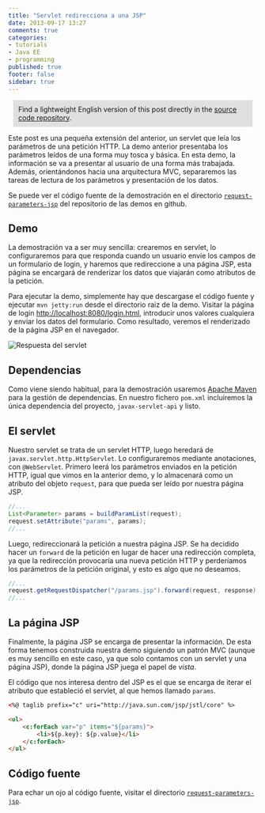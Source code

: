 ```yaml
---
title: "Servlet redirecciona a una JSP"
date: 2013-09-17 13:27
comments: true
categories: 
- tutorials
- Java EE
- programming
published: true
footer: false
sidebar: true
---
```


<div style="margin:2%; padding:2%; background-color:#E0E0E0; ">
    Find a lightweight English version of this post directly in the <a href="https://github.com/rchavarria/javaee-6-demos/tree/master/request-parameters-jsp">source code repository</a>.
</div>

Este post es una pequeña extensión del anterior, un servlet que leía los parámetros
de una petición HTTP. La demo anterior presentaba los parámetros leídos de una
forma muy tosca y básica. En esta demo, la información se va a presentar al usuario
de una forma más trabajada. Además, orientándonos hacia una arquitectura MVC, 
separaremos las tareas de lectura de los parámetros y presentación de los datos.

Se puede ver el código fuente de la demostración en el directorio 
[`request-parameters-jsp`](https://github.com/rchavarria/javaee-6-demos/tree/master/request-parameters-jsp)
del repositorio de las demos en github.

<!-- more -->

## Demo

La demostración va a ser muy sencilla: crearemos en servlet, lo configuraremos
para que responda cuando un usuario envíe los campos de un formulario de login,
y haremos que redireccione a una página JSP, esta página se encargará de renderizar
los datos que viajarán como atributos de la petición.

Para ejecutar la demo, simplemente hay que descargase el código fuente y ejecutar
`mvn jetty:run` desde el directorio raiz de la demo. Visitar la página de login
[http://localhost:8080/login.html](http://localhost:8080/login.html), introducir
unos valores cualquiera y enviar los datos del formulario. Como resultado, veremos
el renderizado de la página JSP en el navegador.

![Respuesta del servlet](/images/2013/request-parameters-jsp.png)

## Dependencias

Como viene siendo habitual, para la demostración usaremos
[Apache Maven](http://maven.apache.org/) para la gestión de dependencias. 
En nuestro fichero `pom.xml` incluiremos la única dependencia del proyecto,
`javax-servlet-api` y listo.

## El servlet

Nuestro servlet se trata de un servlet HTTP, luego heredará de `javax.servlet.http.HttpServlet`.
Lo configuraremos mediante anotaciones, con `@WebServlet`. Primero leerá los parámetros
enviados en la petición HTTP, igual que vimos en la anterior demo, y lo almacenará como un
atributo del objeto `request`, para que pueda ser leído por nuestra página JSP.

```java
//...
List<Parameter> params = buildParamList(request);
request.setAttribute("params", params);
//...
```

Luego, redireccionará la petición a nuestra página JSP. Se ha decidido hacer un 
`forward` de la petición en lugar de hacer una redirección completa, 
ya que la redirección provocaría una nueva petición HTTP y perderíamos los parámetros
de la petición original, y esto es algo que no deseamos.

```java
//...
request.getRequestDispatcher("/params.jsp").forward(request, response);
//...
```

## La página JSP 

Finalmente, la página JSP se encarga de presentar la información. De esta forma tenemos
construida nuestra demo siguiendo un patrón MVC (aunque es muy sencillo en este caso, ya 
que solo contamos con un servlet y una página JSP), donde la página JSP juega el papel
de _vista_. 

El código que nos interesa dentro del JSP es el que se encarga de iterar el 
atributo que estableció el servlet, al que hemos llamado `params`.

```html
<%@ taglib prefix="c" uri="http://java.sun.com/jsp/jstl/core" %>

<ul>
	<c:forEach var="p" items="${params}">
		<li>${p.key}: ${p.value}</li>
	</c:forEach>
</ul>
``` 

## Código fuente

Para echar un ojo al código fuente, visitar el directorio 
[`request-parameters-jsp`](https://github.com/rchavarria/javaee-6-demos/tree/master/request-parameters-jsp).
